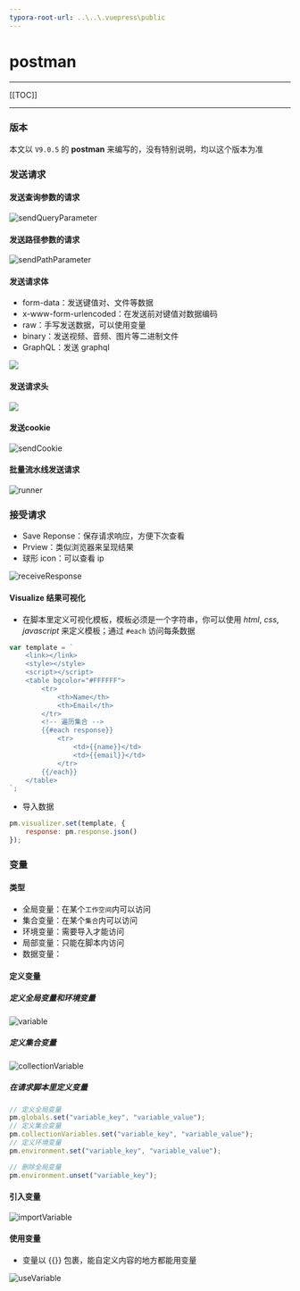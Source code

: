 ```yaml
---
typora-root-url: ..\..\.vuepress\public
---
```


# postman

------

[[TOC]]

------

### 版本

本文以 `V9.0.5` 的 **postman** 来编写的，没有特别说明，均以这个版本为准

### 发送请求

#### 发送查询参数的请求

![sendQueryParameter](/postman/sendQueryParameter.png)

#### 发送路径参数的请求

![sendPathParameter](/postman/sendPathParameter.png)

#### 发送请求体

- form-data：发送键值对、文件等数据
- x-www-form-urlencoded：在发送前对键值对数据编码
- raw：手写发送数据，可以使用变量
- binary：发送视频、音频、图片等二进制文件
- GraphQL：发送 graphql

![](/postman/sendRequestBody.png)

#### 发送请求头

![](/postman/sendRequestHeader.png)

#### 发送cookie

![sendCookie](/postman/sendCookie.png)

#### 批量流水线发送请求

![runner](/postman/runner.png)

### 接受请求

- Save Reponse：保存请求响应，方便下次查看
- Prview：类似浏览器来呈现结果
- 球形 icon：可以查看 ip

![receiveResponse](/postman/receiveResponse.png)

#### Visualize 结果可视化

- 在脚本里定义可视化模板，模板必须是一个字符串，你可以使用 *html*, *css*, *javascript* 来定义模板；通过 `#each` 访问每条数据

```javascript
var template = `
	<link></link>
	<style></style>
	<script></script>
    <table bgcolor="#FFFFFF">
        <tr>
            <th>Name</th>
            <th>Email</th>
        </tr>
		<!-- 遍历集合 -->
        {{#each response}}
            <tr>
                <td>{{name}}</td>
                <td>{{email}}</td>
            </tr>
        {{/each}}
    </table>
`;
```

- 导入数据

```javascript
pm.visualizer.set(template, {
    response: pm.response.json()
});
```

### 变量

#### 类型

- 全局变量：在某个`工作空间`内可以访问
- 集合变量：在某个`集合`内可以访问
- 环境变量：需要导入才能访问
- 局部变量：只能在脚本内访问
- 数据变量：

#### 定义变量

##### 定义全局变量和环境变量

![variable](/postman/variable.png)

##### 定义集合变量

![collectionVariable](/postman/collectionVariable.png)

##### 在请求脚本里定义变量

```javascript
// 定义全局变量
pm.globals.set("variable_key", "variable_value");
// 定义集合变量
pm.collectionVariables.set("variable_key", "variable_value");
// 定义环境变量
pm.environment.set("variable_key", "variable_value");

// 删除全局变量
pm.environment.unset("variable_key");
```

#### 引入变量

![importVariable](/postman/importVariable.png)

#### 使用变量

- 变量以 {{}} 包裹，能自定义内容的地方都能用变量

![useVariable](/postman/useVariable.png)

